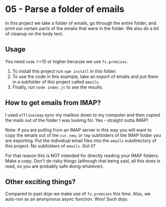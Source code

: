 # 05 - Parse a folder of emails

In this project we take a folder of emails, go through the entire folder, and
print out certain parts of the emails that were in the folder. We also do a
bit of cleanup on the body text.

## Usage

You need `node` >=10 or higher because we use `fs.promises`.

1. To install this project run `npm install` in this folder.
2. To use the code in this example, take an export of emails and put them in a
subfolder of this project called `emails`.
3. Finally, run `node index.js` to see the results.

## How to get emails from IMAP?

I used `offlineimap` sync my mailbox down to my computer and then copied the
mails out of the folder I was looking for. Yes - straight outta IMAP!

Note: if you are pulling from an IMAP server in this way you will want to
copy the emails out of the `cur`, `new`, or `tmp` subfolders of the IMAP
folder you are exporting. Put the individual email files into the `emails`
subdirectory of this project. No subfolders of `emails`. Got it?

For that reason this is NOT intended for directly reading your IMAP folders.
Make a copy. Don't do risky things (although that being said, all this does
is read, so you are probably safe doing whatever).

## Other exciting things?

Compared to past dojo we make use of `fs.promises` this time. Also, we
auto-run as an anonymous async function. Woo! Such dojo.